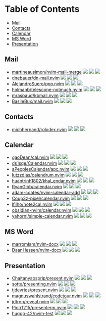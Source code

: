 # Table of Contents

<!-- toc -->

- [Mail](#mail)
- [Contacts](#contacts)
- [Calendar](#calendar)
- [MS Word](#ms-word)
- [Presentation](#presentation)

<!-- tocstop -->

## Mail

- [martineausimon/nvim-mail-merge](https://github.com/martineausimon/nvim-mail-merge) ![](https://img.shields.io/github/stars/martineausimon/nvim-mail-merge) ![](https://img.shields.io/github/last-commit/martineausimon/nvim-mail-merge) ![](https://img.shields.io/github/commit-activity/y/martineausimon/nvim-mail-merge)
- [dnebauer/dn-mail.nvim](https://github.com/dnebauer/dn-mail.nvim) ![](https://img.shields.io/github/stars/dnebauer/dn-mail.nvim) ![](https://img.shields.io/github/last-commit/dnebauer/dn-mail.nvim) ![](https://img.shields.io/github/commit-activity/y/dnebauer/dn-mail.nvim)
- [AlejandroSuero/pop.nvim](https://github.com/AlejandroSuero/pop.nvim) ![](https://img.shields.io/github/stars/AlejandroSuero/pop.nvim) ![](https://img.shields.io/github/last-commit/AlejandroSuero/pop.nvim) ![](https://img.shields.io/github/commit-activity/y/AlejandroSuero/pop.nvim)
- [holmanb/telescope-notmuch.nvim](https://github.com/holmanb/telescope-notmuch.nvim) ![](https://img.shields.io/github/stars/holmanb/telescope-notmuch.nvim) ![](https://img.shields.io/github/last-commit/holmanb/telescope-notmuch.nvim) ![](https://img.shields.io/github/commit-activity/y/holmanb/telescope-notmuch.nvim)
- [mraspaud/kbmail.nvim](https://github.com/mraspaud/kbmail.nvim) ![](https://img.shields.io/github/stars/mraspaud/kbmail.nvim) ![](https://img.shields.io/github/last-commit/mraspaud/kbmail.nvim) ![](https://img.shields.io/github/commit-activity/y/mraspaud/kbmail.nvim)
- [BasileBux/mail.nvim](https://github.com/BasileBux/mail.nvim) ![](https://img.shields.io/github/stars/BasileBux/mail.nvim) ![](https://img.shields.io/github/last-commit/BasileBux/mail.nvim) ![](https://img.shields.io/github/commit-activity/y/BasileBux/mail.nvim)

## Contacts

- [michhernand/rolodex.nvim](https://github.com/michhernand/rolodex.nvim) ![](https://img.shields.io/github/stars/michhernand/rolodex.nvim) ![](https://img.shields.io/github/last-commit/michhernand/rolodex.nvim) ![](https://img.shields.io/github/commit-activity/y/michhernand/rolodex.nvim)

## Calendar

- [gaoDean/cal.nvim](https://github.com/gaoDean/cal.nvim) ![](https://img.shields.io/github/stars/gaoDean/cal.nvim) ![](https://img.shields.io/github/last-commit/gaoDean/cal.nvim) ![](https://img.shields.io/github/commit-activity/y/gaoDean/cal.nvim)
- [ds1sqe/Calendar.nvim](https://github.com/ds1sqe/Calendar.nvim) ![](https://img.shields.io/github/stars/ds1sqe/Calendar.nvim) ![](https://img.shields.io/github/last-commit/ds1sqe/Calendar.nvim) ![](https://img.shields.io/github/commit-activity/y/ds1sqe/Calendar.nvim)
- [aPeoplesCalendar/apc.nvim](https://github.com/aPeoplesCalendar/apc.nvim) ![](https://img.shields.io/github/stars/aPeoplesCalendar/apc.nvim) ![](https://img.shields.io/github/last-commit/aPeoplesCalendar/apc.nvim) ![](https://img.shields.io/github/commit-activity/y/aPeoplesCalendar/apc.nvim)
- [lutzzdias/calendrum.nvim](https://github.com/lutzzdias/calendrum.nvim) ![](https://img.shields.io/github/stars/lutzzdias/calendrum.nvim) ![](https://img.shields.io/github/last-commit/lutzzdias/calendrum.nvim) ![](https://img.shields.io/github/commit-activity/y/lutzzdias/calendrum.nvim)
- [huantrinh1802/khal_endar.nvim](https://github.com/huantrinh1802/khal_endar.nvim) ![](https://img.shields.io/github/stars/huantrinh1802/khal_endar.nvim) ![](https://img.shields.io/github/last-commit/huantrinh1802/khal_endar.nvim) ![](https://img.shields.io/github/commit-activity/y/huantrinh1802/khal_endar.nvim)
- [RyanGibb/calendar.nvim](https://github.com/RyanGibb/calendar.nvim) ![](https://img.shields.io/github/stars/RyanGibb/calendar.nvim) ![](https://img.shields.io/github/last-commit/RyanGibb/calendar.nvim) ![](https://img.shields.io/github/commit-activity/y/RyanGibb/calendar.nvim)
- [adam-coates/nvim-calendar-add](https://github.com/adam-coates/nvim-calendar-add) ![](https://img.shields.io/github/stars/adam-coates/nvim-calendar-add) ![](https://img.shields.io/github/last-commit/adam-coates/nvim-calendar-add) ![](https://img.shields.io/github/commit-activity/y/adam-coates/nvim-calendar-add)
- [Coup3z-pixel/calendar.nvim](https://github.com/Coup3z-pixel/calendar.nvim) ![](https://img.shields.io/github/stars/Coup3z-pixel/calendar.nvim) ![](https://img.shields.io/github/last-commit/Coup3z-pixel/calendar.nvim) ![](https://img.shields.io/github/commit-activity/y/Coup3z-pixel/calendar.nvim)
- [lfilho/note2cal.nvim](https://github.com/lfilho/note2cal.nvim) ![](https://img.shields.io/github/stars/lfilho/note2cal.nvim) ![](https://img.shields.io/github/last-commit/lfilho/note2cal.nvim) ![](https://img.shields.io/github/commit-activity/y/lfilho/note2cal.nvim)
- [obsidian-nvim/calendar.nvim](https://github.com/obsidian-nvim/calendar.nvim) ![](https://img.shields.io/github/stars/obsidian-nvim/calendar.nvim) ![](https://img.shields.io/github/last-commit/obsidian-nvim/calendar.nvim) ![](https://img.shields.io/github/commit-activity/y/obsidian-nvim/calendar.nvim)
- [yahorni/simple-calendar.nvim](https://github.com/yahorni/simple-calendar.nvim) ![](https://img.shields.io/github/stars/yahorni/simple-calendar.nvim) ![](https://img.shields.io/github/last-commit/yahorni/simple-calendar.nvim) ![](https://img.shields.io/github/commit-activity/y/yahorni/simple-calendar.nvim)

## MS Word

- [marromlam/nvim-docx](https://github.com/marromlam/nvim-docx) ![](https://img.shields.io/github/stars/marromlam/nvim-docx) ![](https://img.shields.io/github/last-commit/marromlam/nvim-docx) ![](https://img.shields.io/github/commit-activity/y/marromlam/nvim-docx)
- [DaanHessen/nvim-docx](https://github.com/DaanHessen/nvim-docx) ![](https://img.shields.io/github/stars/DaanHessen/nvim-docx) ![](https://img.shields.io/github/last-commit/DaanHessen/nvim-docx) ![](https://img.shields.io/github/commit-activity/y/DaanHessen/nvim-docx)

## Presentation

- [Chaitanyabsprip/present.nvim](https://github.com/Chaitanyabsprip/present.nvim) ![](https://img.shields.io/github/stars/Chaitanyabsprip/present.nvim) ![](https://img.shields.io/github/last-commit/Chaitanyabsprip/present.nvim) ![](https://img.shields.io/github/commit-activity/y/Chaitanyabsprip/present.nvim)
- [sotte/presenting.nvim](https://github.com/sotte/presenting.nvim) ![](https://img.shields.io/github/stars/sotte/presenting.nvim) ![](https://img.shields.io/github/last-commit/sotte/presenting.nvim) ![](https://img.shields.io/github/commit-activity/y/sotte/presenting.nvim)
- [tjdevries/present.nvim](https://github.com/tjdevries/present.nvim) ![](https://img.shields.io/github/stars/tjdevries/present.nvim) ![](https://img.shields.io/github/last-commit/tjdevries/present.nvim) ![](https://img.shields.io/github/commit-activity/y/tjdevries/present.nvim)
- [magnuswahlstrand/codetour.nvim](https://github.com/magnuswahlstrand/codetour.nvim) ![](https://img.shields.io/github/stars/magnuswahlstrand/codetour.nvim) ![](https://img.shields.io/github/last-commit/magnuswahlstrand/codetour.nvim) ![](https://img.shields.io/github/commit-activity/y/magnuswahlstrand/codetour.nvim)
- [jdtron/reveal.nvim](https://github.com/jdtron/reveal.nvim) ![](https://img.shields.io/github/stars/jdtron/reveal.nvim) ![](https://img.shields.io/github/last-commit/jdtron/reveal.nvim) ![](https://img.shields.io/github/commit-activity/y/jdtron/reveal.nvim)
- [Piotr1215/presenterm.nvim](https://github.com/Piotr1215/presenterm.nvim) ![](https://img.shields.io/github/stars/Piotr1215/presenterm.nvim) ![](https://img.shields.io/github/last-commit/Piotr1215/presenterm.nvim) ![](https://img.shields.io/github/commit-activity/y/Piotr1215/presenterm.nvim)
- [huggo-42/nvim-test](https://github.com/huggo-42/nvim-test) ![](https://img.shields.io/github/stars/huggo-42/nvim-test) ![](https://img.shields.io/github/last-commit/huggo-42/nvim-test) ![](https://img.shields.io/github/commit-activity/y/huggo-42/nvim-test)
